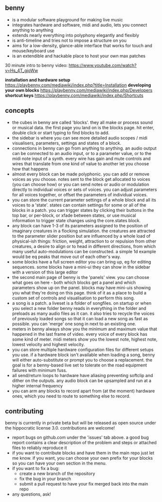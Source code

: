 benny
-----

- is a modular software playground for making live music
- integrates hardware and software, midi and audio, lets you connect anything to anything
- extends nearly everything into polyphony elegantly and flexibly
- is anti-timeline and tries not to impose a structure on you
- aims for a low-density, glance-able interface that works for touch and mouse/keyboard use
- is an extendible and hackable place to host your own max patches

30 minute intro to benny video:
https://www.youtube.com/watch?v=Hs_4T_gjoWw

**installation and hardware setup** https://playbenny.com/mediawiki/index.php?title=Installation
**developing your own blocks** https://playbenny.com/mediawiki/index.php/Developers
**shortcut keys** https://playbenny.com/mediawiki/index.php/Shortcuts

concepts
--------

- the cubes in benny are called 'blocks'. they all make or process sound or musical data. the first page you land on is the blocks page. hit enter, double click or start typing to find blocks to add.
- the sidebar is where you can see more detailed audio scopes / midi visualisers, parameters, settings and states of a block.
- connections in benny can go from anything to anything. an audio output can be connected to an audio input, or to a parameter value, or to the midi note input of a synth. every wire has gain and mute controls and wires that translate from one kind of value to another let you choose how that happens
- almost every block can be made polyphonic. you can add or remove voices as you choose. notes sent to the block get allocated to voices (you can choose how) or you can send notes or audio or modulation directly to individual voices or sets of voices. you can adjust parameters for all voices together, or offset the parameters of individual voices.
- you can store the current parameter settings of a whole block and all its voices to a 'state'. states can contain settings for some or all of the blocks in a patch. you can trigger states by clicking their buttons in the top bar, or per-block, or xfade between states, or use musical information to trigger state changes using the core.states block.
- any block can have 1-3 of its parameters assigned to the position of imaginary creatures in a flocking simulation. the creatures are attracted to the parameter slider position but are influenced by a whole load of physical-ish things: friction, weight, attraction to or repulsion from other creatures, a desire to align or to head in different directions, from which many useful auto-modulations can be constructed. a simple 1d example would be eq peaks that move out of each other's way.
- some blocks have a full screen editor you can bring up, eg for editing sequences. some blocks have a mini-ui they can show in the sidebar with a version of this large editor
- the second main page of benny is the 'panels' view. you can choose what goes on here - both which blocks get a panel and which parameters show up on the panel. blocks may have mini-uis showing you what they're doing on this page. think of it as a place to build a custom set of controls and visualisation to perform this song.
- a song is a patch. a liveset is a folder of songfiles. on startup or when you select a new folder benny reads in everything in the folder and preloads as many audio files as it can. it also tries to recycle the voices of previously loaded songs so that it can load a new song as fast as possible. you can 'merge' one song in next to an existing one.
- meters in benny always show you the minimum and maximum value that happened in the last frame of video. every voice of every block has some kind of meter. midi meters show you the lowest note, highest note, lowest velocity and highest velocity.
- you can store multiple hardware configuration files for different setups you use. if a hardware block isn't available when loading a song, benny will either auto-substitute or prompt you to choose a replacement. the goal is for a benny-based live set to tolerate on the road equipment failures with minimum fuss.
- all send/return loops to hardware have aliasing preventing softclip and dither on the outputs. any audio block can be upsampled and run at a higher internal frequency
- you can arm any blocks to record apart from (at the moment) hardware ones, which you need to route to something else to record.

contributing
------------

benny is currently in private beta but will be released as open source under the hippocratic license 3.0. contributions are welcome!

- report bugs on github.com under the 'issues' tab above. a good bug report contains a clear description of the problem and steps or attached files to reliably reproduce it
- if you want to contribute blocks and have them in the main repo just let me know. if you want, you can choose your own prefix for your blocks so you can have your own section in the menu.
- if you want to fix a bug:
  - create a new branch of the repository
  - fix the bug in your branch
  - submit a pull request to have your fix merged back into the main repo
- any questions, ask!
